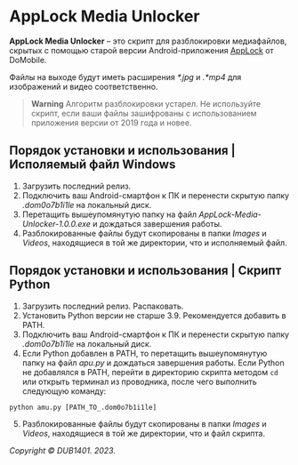 # AppLock Media Unlocker
**AppLock Media Unlocker** – это скрипт для разблокировки медиафайлов, скрытых с помощью старой версии Android-приложения [AppLock](https://play.google.com/store/apps/details?id=com.domobile.applockwatcher) от DoMobile.

Файлы на выходе будут иметь расширения _*.jpg_ и _.*mp4_ для изображений и видео соответственно.

> **Warning**
> Алгоритм разблокировки устарел. Не используйте скрипт, если ваши файлы зашифрованы с использованием приложения версии от 2019 года и новее.

## Порядок установки и использования | Исполяемый файл Windows
1. Загрузить последний релиз.
2. Подключить ваш Android-смартфон к ПК и перенести скрытую папку _.dom0o7b1i1le_ на локальный диск.
3. Перетащить вышеупомянутую папку на файл _AppLock-Media-Unlocker-1.0.0.exe_ и дождаться завершения работы.
4. Разблокированные файлы будут скопированы в папки _Images_ и _Videos_, находящиеся в той же директории, что и исполняемый файл.

## Порядок установки и использования | Скрипт Python
1. Загрузить последний релиз. Распаковать.
2. Установить Python версии не старше 3.9. Рекомендуется добавить в PATH.
3. Подключить ваш Android-смартфон к ПК и перенести скрытую папку _.dom0o7b1i1le_ на локальный диск.
4. Если Python добавлен в PATH, то перетащить вышеупомянутую папку на файл _apu.py_ и дождаться завершения работы. Если Python не добавлялся в PATH, перейти в директорию скрипта методом `cd` или открыть терминал из проводника, после чего выполнить следующую команду:
```
python amu.py [PATH_TO_.dom0o7b1i1le]
```
5. Разблокированные файлы будут скопированы в папки _Images_ и _Videos_, находящиеся в той же директории, что и файл скрипта.

_Copyright © DUB1401. 2023._
